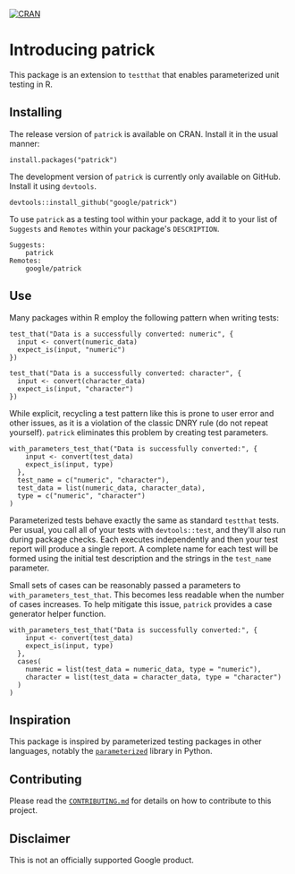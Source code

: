 [![CRAN](https://www.r-pkg.org/badges/version/patrick)](https://cran.r-project.org/package=patrick)

# Introducing patrick

This package is an extension to `testthat` that enables parameterized unit
testing in R.

## Installing

The release version of `patrick` is available on CRAN. Install it in the usual
manner:

```
install.packages("patrick")
```

The development version of `patrick` is currently only available on GitHub.
Install it using `devtools`.

```
devtools::install_github("google/patrick")
```

To use `patrick` as a testing tool within your package, add it to your list of
`Suggests` and `Remotes` within your package's `DESCRIPTION`.

```
Suggests:
    patrick
Remotes:
    google/patrick
```

## Use

Many packages within R employ the following pattern when writing tests:

```
test_that("Data is a successfully converted: numeric", {
  input <- convert(numeric_data)
  expect_is(input, "numeric")
})

test_that("Data is a successfully converted: character", {
  input <- convert(character_data)
  expect_is(input, "character")
})
```

While explicit, recycling a test pattern like this is prone to user error and
other issues, as it is a violation of the classic DNRY rule (do not repeat
yourself). `patrick` eliminates this problem by creating test parameters.

```
with_parameters_test_that("Data is successfully converted:", {
    input <- convert(test_data)
    expect_is(input, type)
  },
  test_name = c("numeric", "character"),
  test_data = list(numeric_data, character_data),
  type = c("numeric", "character")
)
```

Parameterized tests behave exactly the same as standard `testthat` tests. Per
usual, you call all of your tests with `devtools::test`, and they'll also run
during package checks. Each executes independently and then your test report
will produce a single report. A complete name for each test will be formed using
the initial test description and the strings in the `test_name` parameter.

Small sets of cases can be reasonably passed a parameters to
`with_parameters_test_that`. This becomes less readable when the number of cases
increases. To help mitigate this issue, `patrick` provides a case generator
helper function.

```
with_parameters_test_that("Data is successfully converted:", {
    input <- convert(test_data)
    expect_is(input, type)
  },
  cases(
    numeric = list(test_data = numeric_data, type = "numeric"),
    character = list(test_data = character_data, type = "character")
  )
)
```

## Inspiration

This package is inspired by parameterized testing packages in other languages,
notably the [`parameterized`](https://github.com/wolever/parameterized) library
in Python.

## Contributing

Please read the [`CONTRIBUTING.md`](CONTRIBUTING.md) for details on how to
contribute to this project.

## Disclaimer

This is not an officially supported Google product.

